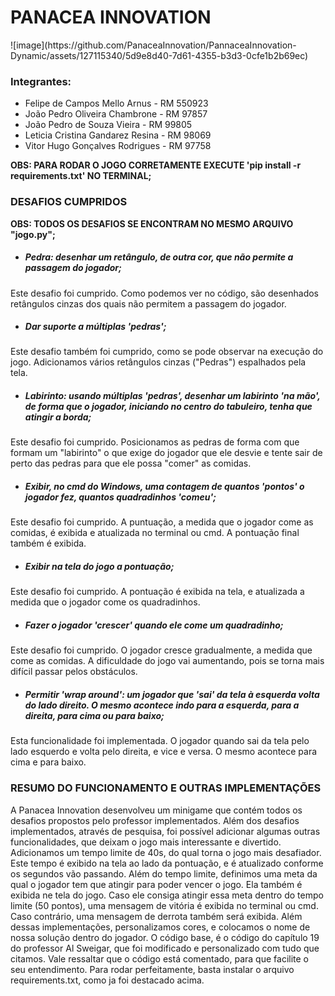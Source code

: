 <h1>PANACEA INNOVATION</h1>
![image](https://github.com/PanaceaInnovation/PannaceaInnovation-Dynamic/assets/127115340/5d9e8d40-7d61-4355-b3d3-0cfe1b2b69ec)



<h3>Integrantes:</h3>

- Felipe de Campos Mello Arnus - RM 550923
- João Pedro Oliveira Chambrone - RM 97857
- João Pedro de Souza Vieira - RM 99805
- Leticia Cristina Gandarez Resina - RM 98069
- Vitor Hugo Gonçalves Rodrigues - RM 97758


**OBS: PARA RODAR O JOGO CORRETAMENTE EXECUTE 'pip install -r requirements.txt' NO TERMINAL;**

<h3>DESAFIOS CUMPRIDOS</h3>

**OBS: TODOS OS DESAFIOS SE ENCONTRAM NO MESMO ARQUIVO "jogo.py";**

- <h5>Pedra: desenhar um retângulo, de outra cor, que não permite a passagem do jogador;</h5>

Este desafio foi cumprido. Como podemos ver no código, são desenhados retângulos cinzas dos quais não permitem a passagem do jogador.

- <h5>Dar suporte a múltiplas 'pedras';</h5>

Este desafio também foi cumprido, como se pode observar na execução do jogo. Adicionamos vários retângulos cinzas ("Pedras") espalhados pela tela.

- <h5>Labirinto: usando múltiplas 'pedras', desenhar um labirinto 'na mão', de forma que o jogador, iniciando no centro do tabuleiro, tenha que atingir a borda;</h5>

Este desafio foi cumprido. Posicionamos as pedras de forma com que formam um "labirinto" o que exige do jogador que ele desvie e tente sair de perto das pedras para que ele possa 
"comer" as comidas.

- <h5>Exibir, no cmd do Windows, uma contagem de quantos 'pontos' o jogador fez, quantos quadradinhos 'comeu';</h5>

Este desafio foi cumprido. A puntuação, a medida que o jogador come as comidas, é exibida e atualizada no terminal ou cmd. A pontuação final também é exibida.

- <h5>Exibir na tela do jogo a pontuação;</h5>

Este desafio foi cumprido. A pontuação é exibida na tela, e atualizada a medida que o jogador come os quadradinhos.

- <h5>Fazer o jogador 'crescer' quando ele come um quadradinho;</h5>

Este desafio foi cumprido. O jogador cresce gradualmente, a medida que come as comidas. A dificuldade do jogo vai aumentando, pois se torna mais difícil passar pelos obstáculos.

- <h5>Permitir 'wrap around': um jogador que 'sai' da tela à esquerda volta do lado direito. O mesmo acontece indo para a esquerda, para a direita, para cima ou para baixo;</h5>

Esta funcionalidade foi implementada. O jogador quando sai da tela pelo lado esquerdo e volta pelo direita, e vice e versa. O mesmo acontece para cima e para baixo.

<h3>RESUMO DO FUNCIONAMENTO E OUTRAS IMPLEMENTAÇÕES</h3>

  A Panacea Innovation desenvolveu um minigame que contém todos os desafios propostos pelo professor implementados. Além dos desafios implementados, 
através de pesquisa, foi possível adicionar algumas outras funcionalidades, que deixam o jogo mais interessante e divertido. Adicionamos um tempo limite de 40s, 
do qual torna o jogo mais desafiador. Este tempo é exibido na tela ao lado da pontuação, e é atualizado conforme os segundos vão passando. Além do tempo limite, 
definimos uma meta da qual o jogador tem que atingir para poder vencer o jogo. Ela também é exibida ne tela do jogo. Caso ele consiga atingir essa meta dentro do 
tempo limite (50 pontos), uma mensagem de vitória é exibida no terminal ou cmd. Caso contrário, uma mensagem de derrota também será exibida. Além dessas implementações,
personalizamos cores, e colocamos o nome de nossa solução dentro do jogador. O código base, é o código do capítulo 19 do professor Al Sweigar, que foi modificado e personalizado
com tudo que citamos. Vale ressaltar que o código está comentado, para que facilite o seu entendimento. Para rodar perfeitamente, basta instalar o arquivo requirements.txt, como
ja foi destacado acima.
